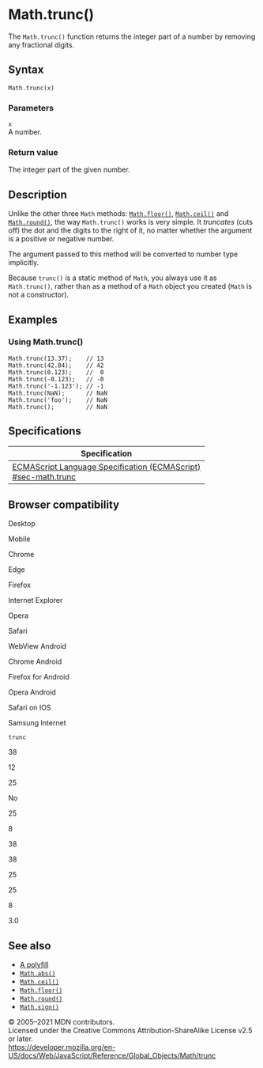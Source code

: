 # Math.trunc()

The `Math.trunc()` function returns the integer part of a number by removing any fractional digits.

## Syntax

    Math.trunc(x)

### Parameters

`x`  
A number.

### Return value

The integer part of the given number.

## Description

Unlike the other three `Math` methods: [`Math.floor()`](floor), [`Math.ceil()`](ceil) and [`Math.round()`](round), the way `Math.trunc()` works is very simple. It _truncates_ (cuts off) the dot and the digits to the right of it, no matter whether the argument is a positive or negative number.

The argument passed to this method will be converted to number type implicitly.

Because `trunc()` is a static method of `Math`, you always use it as `Math.trunc()`, rather than as a method of a `Math` object you created (`Math` is not a constructor).

## Examples

### Using Math.trunc()

    Math.trunc(13.37);    // 13
    Math.trunc(42.84);    // 42
    Math.trunc(0.123);    //  0
    Math.trunc(-0.123);   // -0
    Math.trunc('-1.123'); // -1
    Math.trunc(NaN);      // NaN
    Math.trunc('foo');    // NaN
    Math.trunc();         // NaN

## Specifications

<table><thead><tr class="header"><th>Specification</th></tr></thead><tbody><tr class="odd"><td><a href="https://tc39.es/ecma262/#sec-math.trunc">ECMAScript Language Specification (ECMAScript)<br />
<span class="small">#sec-math.trunc</span></a></td></tr></tbody></table>

## Browser compatibility

Desktop

Mobile

Chrome

Edge

Firefox

Internet Explorer

Opera

Safari

WebView Android

Chrome Android

Firefox for Android

Opera Android

Safari on IOS

Samsung Internet

`trunc`

38

12

25

No

25

8

38

38

25

25

8

3.0

## See also

-   [A polyfill](https://github.com/behnammodi/polyfill/blob/master/math.polyfill.js)
-   [`Math.abs()`](abs)
-   [`Math.ceil()`](ceil)
-   [`Math.floor()`](floor)
-   [`Math.round()`](round)
-   [`Math.sign()`](sign)

© 2005–2021 MDN contributors.  
Licensed under the Creative Commons Attribution-ShareAlike License v2.5 or later.  
<a href="https://developer.mozilla.org/en-US/docs/Web/JavaScript/Reference/Global_Objects/Math/trunc" class="_attribution-link">https://developer.mozilla.org/en-US/docs/Web/JavaScript/Reference/Global_Objects/Math/trunc</a>
